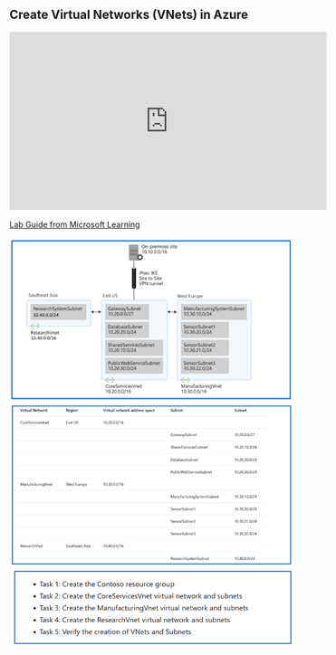 ## Create Virtual Networks (VNets) in Azure

<iframe width="560" height="315" src="https://www.youtube.com/embed/DwMOPpE_r9Y?si=vj-apRWtEM3fC9v8" title="YouTube video player" frameborder="0" allow="accelerometer; autoplay; clipboard-write; encrypted-media; gyroscope; picture-in-picture; web-share" allowfullscreen></iframe>

<a href="https://microsoftlearning.github.io/AZ-700-Designing-and-Implementing-Microsoft-Azure-Networking-Solutions/Instructions/Exercises/M01-Unit%204%20Design%20and%20implement%20a%20Virtual%20Network%20in%20Azure.html"> Lab Guide from Microsoft Learning </a>


<img src="/assets/images/AZ700-Design and Implement Virtual Networks in Azure.PNG">

<img src="/assets/images/AZ700-Design and Implement Virtual Networks in Azure-address plan.PNG">

<img src="/assets/images/AZ700-Design and Implement Virtual Networks in Azure-task list.PNG">


